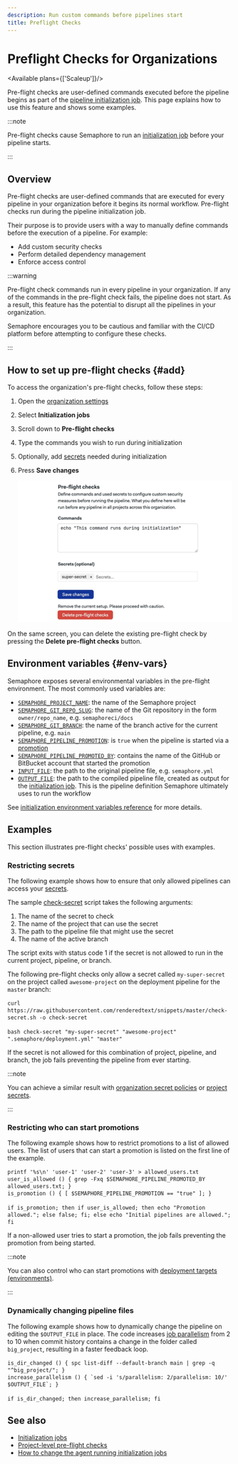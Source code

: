 ```yaml
---
description: Run custom commands before pipelines start
title: Preflight Checks
---
```


# Preflight Checks for Organizations

<Available plans={['Scaleup']}/>

Pre-flight checks are user-defined commands executed before the pipeline begins as part of the [pipeline initialization job](./pipelines#init-job). This page explains how to use this feature and shows some examples.

:::note

Pre-flight checks cause Semaphore to run an [initialization job](./pipelines#init-job) before your pipeline starts.

:::

## Overview

Pre-flight checks are user-defined commands that are executed for every pipeline in your organization before it begins its normal workflow. Pre-flight checks run during the pipeline initialization job. 

Their purpose is to provide users with a way to manually define commands before the execution of a pipeline. For example:

- Add custom security checks
- Perform detailed dependency management
- Enforce access control

:::warning

Pre-flight check commands run in every pipeline in your organization. If any of the commands in the pre-flight check fails, the pipeline does not start. As a result, this feature has the potential to disrupt all the pipelines in your organization.

Semaphore encourages you to be cautious and familiar with the CI/CD platform before attempting to configure these checks. 

:::

## How to set up pre-flight checks {#add}

To access the organization's pre-flight checks, follow these steps:

<Steps>

1. Open the [organization settings](./organizations#org-settings)
2. Select **Initialization jobs**
3. Scroll down to **Pre-flight checks**
4. Type the commands you wish to run during initialization
5. Optionally, add [secrets](./secrets) needed during initialization
6. Press **Save changes**

    ![Configuring pre-flight checks for the organization](./img/org-preflight-screen.jpg)

</Steps>

On the same screen, you can delete the existing pre-flight check by pressing the **Delete pre-flight checks** button.

## Environment variables {#env-vars}

Semaphore exposes several environmental variables in the pre-flight environment. The most commonly used variables are:

- [`SEMAPHORE_PROJECT_NAME`](../reference/env-vars#project-name): the name of the Semaphore project 
- [`SEMAPHORE_GIT_REPO_SLUG`](../reference/env-vars#git-repo-slug): the name of the Git repository in the form `owner/repo_name`, e.g. `semaphoreci/docs`
- [`SEMAPHORE_GIT_BRANCH`](../reference/env-vars#git-branch): the name of the branch active for the current pipeline, e.g. `main`
- [`SEMAPHORE_PIPELINE_PROMOTION`](../reference/env-vars#pipeline-promotion): is `true` when the pipeline is started via a [promotion](./pipelines#connecting-pipelines)
- [`SEMAPHORE_PIPELINE_PROMOTED_BY`](../reference/env-vars#pipeline-promoted-by): contains the name of the GitHub or BitBucket account that started the promotion
- [`INPUT_FILE`](../reference/env-vars#input-file): the path to the original pipeline file, e.g. `semaphore.yml`
- [`OUTPUT_FILE`](../reference/env-vars#output-file): the path to the compiled pipeline file, created as output for the [initialization job](./pipelines#init-job). This is the pipeline definition Semaphore ultimately uses to run the workflow

See [initialization environment variables reference](../reference/env-vars#init) for more details.

## Examples

This section illustrates pre-flight checks' possible uses with examples.

### Restricting secrets

The following example shows how to ensure that only allowed pipelines can access your [secrets](./secrets). 

The sample [check-secret](https://raw.githubusercontent.com/renderedtext/snippets/master/check-secret.sh) script takes the following arguments:

1. The name of the secret to check
2. The name of the project that can use the secret
3. The path to the pipeline file that might use the secret
4. The name of the active branch

The script exits with status code 1 if the secret is not allowed to run in the current project, pipeline, or branch.

The following pre-flight checks only allow a secret called `my-super-secret` on the project called `awesome-project` on the deployment pipeline for the `master` branch:

```shell
curl https://raw.githubusercontent.com/renderedtext/snippets/master/check-secret.sh -o check-secret

bash check-secret "my-super-secret" "awesome-project" ".semaphore/deployment.yml" "master"
```

If the secret is not allowed for this combination of project, pipeline, and branch, the job fails preventing the pipeline from ever starting.

:::note

You can achieve a similar result with [organization secret policies](./secrets#secret-access-policy) or [project secrets](./secrets#create-project-secrets).

:::

### Restricting who can start promotions

The following example shows how to restrict promotions to a list of allowed users. The list of users that can start a promotion is listed on the first line of the example.

```shell
printf '%s\n' 'user-1' 'user-2' 'user-3' > allowed_users.txt
user_is_allowed () { grep -Fxq $SEMAPHORE_PIPELINE_PROMOTED_BY allowed_users.txt; }
is_promotion () { [ $SEMAPHORE_PIPELINE_PROMOTION == "true" ]; }

if is_promotion; then if user_is_allowed; then echo "Promotion allowed."; else false; fi; else echo "Initial pipelines are allowed."; fi
```

If a non-allowed user tries to start a promotion, the job fails preventing the promotion from being started.

:::note

You can also control who can start promotions with [deployment targets (environments)](./promotions#deployment-targets).

:::

### Dynamically changing pipeline files

The following example shows how to dynamically change the pipeline on editing the `$OUTPUT_FILE` in place. The code increases [job parallelism](./jobs#job-parallelism) from 2 to 10 when commit history contains a change in the folder called `big_project`, resulting in a faster feedback loop.

```shell
is_dir_changed () { spc list-diff --default-branch main | grep -q "^big_project/"; }
increase_parallelism () { `sed -i 's/parallelism: 2/parallelism: 10/' $OUTPUT_FILE`; }

if is_dir_changed; then increase_parallelism; fi
```

## See also

- [Initialization jobs](./pipelines#init-job)
- [Project-level pre-flight checks](./projects#preflight)
- [How to change the agent running initialization jobs](./organizations#init-agent)
